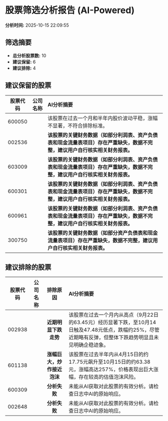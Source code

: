 # 股票筛选分析报告 (AI-Powered)

**分析时间:** 2025-10-15 22:09:55

## 筛选摘要

- **总分析股票数:** 10
- **建议保留:** 6
- **建议排除:** 4

## 建议保留的股票

| 股票代码 | 公司名称 | AI分析摘要 |
|:---:|:---:|:---|
| 600050 |  | 该股票在过去一个月和半年内股价波动平稳，涨幅不显著，不符合排除标准。 |
| 002536 |  | **该股票的关键财务数据（如部分利润表、资产负债表和现金流量表项目）存在严重缺失，数据不完整，建议用户自行核实相关财务报表。** |
| 603009 |  | **该股票的关键财务数据（如部分利润表、资产负债表和现金流量表项目）存在严重缺失，数据不完整，建议用户自行核实相关财务报表。** |
| 600301 |  | **该股票的关键财务数据（如部分利润表、资产负债表和现金流量表项目）存在严重缺失，数据不完整，建议用户自行核实相关财务报表。** |
| 600961 |  | **该股票的关键财务数据（如部分利润表、资产负债表和现金流量表项目）存在严重缺失，数据不完整，建议用户自行核实相关财务报表。** |
| 300750 |  | **该股票的关键财务数据（如部分资产负债表和现金流量表项目）存在严重缺失，数据不完整，建议用户自行核实相关财务报表。** |

## 建议排除的股票

| 股票代码 | 公司名称 | 排除原因 | AI分析摘要 |
|:---:|:---:|:---:|:---|
| 002938 |  | **近期明显下跌走势** | 该股票在过去一个月内从高点（9月22日的63.45元）经历显著下跌，至10月14日触及47.48元低点，跌幅约25%，尽管近期略有反弹，但整体下跌趋势明显且未见明确企稳迹象。 |
| 601138 |  | **涨幅巨大，炒作接近泡沫** | 该股票在过去半年内从4月15日的约17.75元飙升至10月15日的约63.38元，涨幅高达257%，价格表现出巨大涨幅，存在较高的估值泡沫风险。 |
| 600309 |  | **分析失败** | 未能从AI获取对此股票的有效分析。请检查日志中AI的原始响应。 |
| 002648 |  | **分析失败** | 未能从AI获取对此股票的有效分析。请检查日志中AI的原始响应。 |
